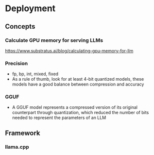 # Deployment

## Concepts

### Calculate GPU memory for serving LLMs

https://www.substratus.ai/blog/calculating-gpu-memory-for-llm

### Precision

- fp, bp, int, mixed, fixed
- As a rule of thumb, look for at least 4-bit quantized models, these models have a good balance between compression and accuracy

### GGUF

- A GGUF model represents a compressed version of its original counterpart through quantization, which reduced the number of bits needed to represent the parameters of an LLM

## Framework

### llama.cpp